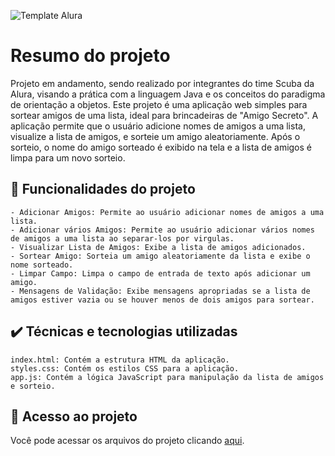 ![Template Alura](https://github.com/gui-lirasilva/Edige-POO/blob/master/Template/Thumbnails%20GitHub.png?raw=true)


# Resumo do projeto
Projeto em andamento, sendo realizado por integrantes do time Scuba da Alura, visando a prática com a linguagem Java e os conceitos do paradigma de orientação a objetos.
Este projeto é uma aplicação web simples para sortear amigos de uma lista, ideal para brincadeiras de "Amigo Secreto". A aplicação permite que o usuário adicione nomes de amigos a uma lista, visualize a lista de amigos, e sorteie um amigo aleatoriamente. Após o sorteio, o nome do amigo sorteado é exibido na tela e a lista de amigos é limpa para um novo sorteio.

## 🔨 Funcionalidades do projeto

    - Adicionar Amigos: Permite ao usuário adicionar nomes de amigos a uma lista.
    - Adicionar vários Amigos: Permite ao usuário adicionar vários nomes de amigos a uma lista ao separar-los por virgulas.
    - Visualizar Lista de Amigos: Exibe a lista de amigos adicionados.
    - Sortear Amigo: Sorteia um amigo aleatoriamente da lista e exibe o nome sorteado.
    - Limpar Campo: Limpa o campo de entrada de texto após adicionar um amigo.
    - Mensagens de Validação: Exibe mensagens apropriadas se a lista de amigos estiver vazia ou se houver menos de dois amigos para sortear.


## ✔️ Técnicas e tecnologias utilizadas

    index.html: Contém a estrutura HTML da aplicação.
    styles.css: Contém os estilos CSS para a aplicação.
    app.js: Contém a lógica JavaScript para manipulação da lista de amigos e sorteio.

## 📁 Acesso ao projeto
Você pode acessar os arquivos do projeto clicando [aqui](https://github.com/gui-lirasilva/Edige-POO/tree/master/src).

